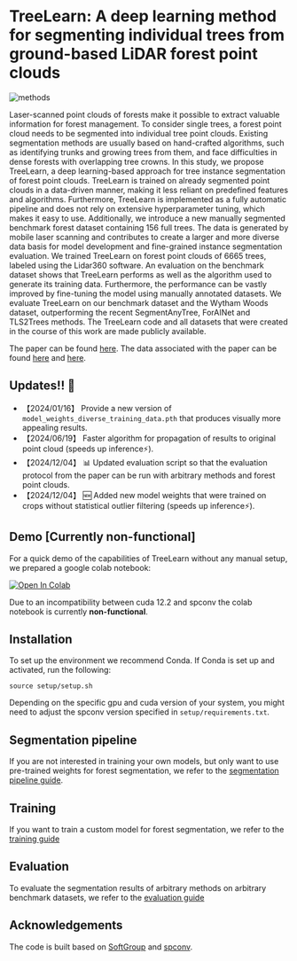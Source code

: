 # TreeLearn: A deep learning method for segmenting individual trees from ground-based LiDAR forest point clouds
![methods](https://github.com/user-attachments/assets/1fe75b49-1a1e-450e-9c90-f5ab5d70adfc)

Laser-scanned point clouds of forests make it possible to extract valuable information for forest management. To consider single trees, a forest point cloud needs to be segmented into individual tree point clouds. Existing segmentation methods are usually based on hand-crafted algorithms, such as identifying trunks and growing trees from them, and face difficulties in dense forests with overlapping tree crowns. In this study, we propose TreeLearn, a deep learning-based approach for tree instance segmentation of forest point clouds. TreeLearn is trained on already segmented point clouds in a data-driven manner, making it less reliant on predefined features and algorithms. Furthermore, TreeLearn is implemented as a fully automatic pipeline and does not rely on extensive hyperparameter tuning, which makes it easy to use. Additionally, we introduce a new manually segmented benchmark forest dataset containing 156 full trees. The data is generated by mobile laser scanning and contributes to create a larger and more diverse data basis for model development and fine-grained instance segmentation evaluation. We trained TreeLearn on forest point clouds of 6665 trees, labeled using the Lidar360 software. An evaluation on the benchmark dataset shows that TreeLearn performs as well as the algorithm used to generate its training data. Furthermore, the performance can be vastly improved by fine-tuning the model using manually annotated datasets. We evaluate TreeLearn on our benchmark dataset and the Wytham Woods dataset, outperforming the recent SegmentAnyTree, ForAINet and TLS2Trees methods. The TreeLearn code and all datasets that were created in the course of this work are made publicly available.


The paper can be found [here](https://www.sciencedirect.com/science/article/pii/S1574954124004308). The data associated with the paper can be found [here](https://data.goettingen-research-online.de/dataset.xhtml?persistentId=doi:10.25625/VPMPID) and [here](https://data.goettingen-research-online.de/dataset.xhtml?persistentId=doi:10.25625/QUTUWU).

## Updates!! 🚀
* 【2024/01/16】 Provide a new version of ``model_weights_diverse_training_data.pth`` that produces visually more appealing results.
* 【2024/06/19】 Faster algorithm for propagation of results to original point cloud (speeds up inference⚡).
* 【2024/12/04】 📊 Updated evaluation script so that the evaluation protocol from the paper can be run with arbitrary methods and forest point clouds.
* 【2024/12/04】 🆕 Added new model weights that were trained on crops without statistical outlier filtering (speeds up inference⚡).

## Demo [Currently non-functional]
For a quick demo of the capabilities of TreeLearn without any manual setup, we prepared a google colab notebook: 

<a target="_blank" href="https://colab.research.google.com/github/ecker-lab/TreeLearn/blob/main/TreeLearn_Pipeline.ipynb">
  <img src="https://colab.research.google.com/assets/colab-badge.svg" alt="Open In Colab"/>  
</a> 

Due to an incompatibility between cuda 12.2 and spconv the colab notebook is currently **non-functional**. 

## Installation

To set up the environment we recommend Conda. If Conda is set up and activated, run the following: 

```
source setup/setup.sh
```

Depending on the specific gpu and cuda version of your system, you might need to adjust the spconv version specified in ``setup/requirements.txt``.

## Segmentation pipeline

If you are not interested in training your own models, but only want to use pre-trained weights for forest segmentation, we refer to the [segmentation pipeline guide](docs/segmentation_pipeline.md).

## Training

If you want to train a custom model for forest segmentation, we refer to the [training guide](docs/training.md)

## Evaluation

To evaluate the segmentation results of arbitrary methods on arbitrary benchmark datasets, we refer to the [evaluation guide](docs/evaluation.md)

## Acknowledgements

The code is built based on [SoftGroup](https://github.com/thangvubk/SoftGroup) and [spconv](https://github.com/traveller59/spconv).
